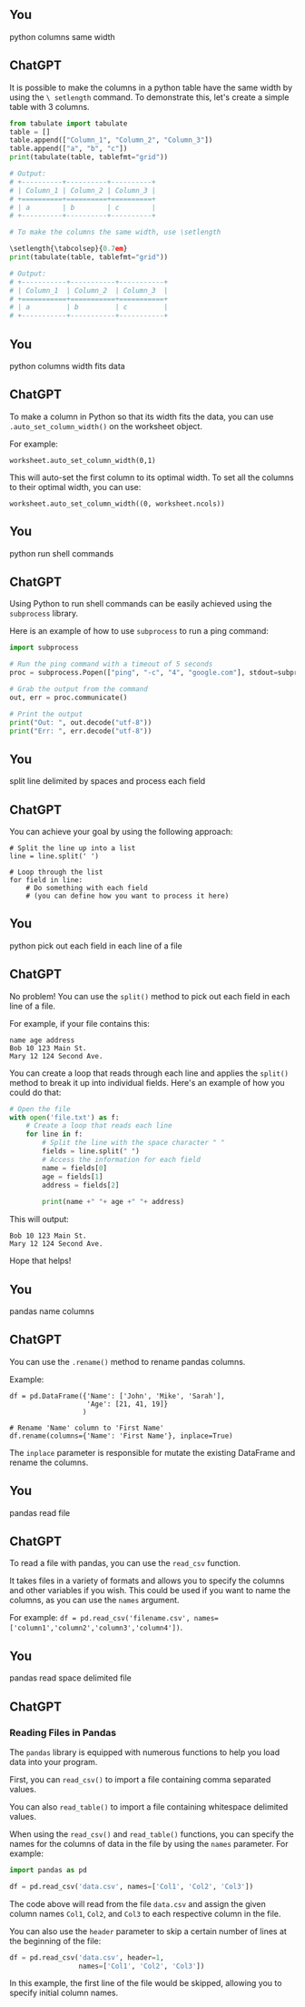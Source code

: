 You
---

python columns same width

ChatGPT
-------

It is possible to make the columns in a python table have the same width by using the `\ setlength` command. To demonstrate this, let's create a simple table with 3 columns.

```py
from tabulate import tabulate
table = []
table.append(["Column_1", "Column_2", "Column_3"])
table.append(["a", "b", "c"])
print(tabulate(table, tablefmt="grid"))

# Output:
# +----------+----------+----------+
# | Column_1 | Column_2 | Column_3 |
# +==========+==========+==========+
# | a        | b        | c        |
# +----------+----------+----------+

# To make the columns the same width, use \setlength

\setlength{\tabcolsep}{0.7em}
print(tabulate(table, tablefmt="grid"))

# Output: 
# +-----------+-----------+-----------+
# | Column_1  | Column_2  | Column_3  |
# +===========+===========+===========+
# | a         | b         | c         |
# +-----------+-----------+-----------+
```

You
---

python columns width fits data

ChatGPT
-------

To make a column in Python so that its width fits the data, you can use `.auto_set_column_width()` on the worksheet object.

For example:

```
worksheet.auto_set_column_width(0,1)
```

This will auto-set the first column to its optimal width. To set all the columns to their optimal width, you can use:

```
worksheet.auto_set_column_width((0, worksheet.ncols))
```

You
---

python run shell commands

ChatGPT
-------

Using Python to run shell commands can be easily achieved using the `subprocess` library.

Here is an example of how to use `subprocess` to run a ping command:

```python
import subprocess

# Run the ping command with a timeout of 5 seconds
proc = subprocess.Popen(["ping", "-c", "4", "google.com"], stdout=subprocess.PIPE, stderr=subprocess.PIPE, timeout=5) 

# Grab the output from the command
out, err = proc.communicate()

# Print the output
print("Out: ", out.decode("utf-8"))
print("Err: ", err.decode("utf-8"))
```

You
---

split line delimited by spaces and process each field

ChatGPT
-------

You can achieve your goal by using the following approach:

```
# Split the line up into a list
line = line.split(' ')

# Loop through the list
for field in line:
    # Do something with each field
    # (you can define how you want to process it here)
```

You
---

python pick out each field in each line of a file

ChatGPT
-------

No problem! You can use the `split()` method to pick out each field in each line of a file.

For example, if your file contains this:

```
name age address
Bob 10 123 Main St.
Mary 12 124 Second Ave.
```

You can create a loop that reads through each line and applies the `split()` method to break it up into individual fields. Here's an example of how you could do that:

```python
# Open the file 
with open('file.txt') as f:
    # Create a loop that reads each line 
    for line in f:
        # Split the line with the space character " " 
        fields = line.split(" ")
        # Access the information for each field 
        name = fields[0]
        age = fields[1]
        address = fields[2]
        
        print(name +" "+ age +" "+ address)
```

This will output:

```
Bob 10 123 Main St.
Mary 12 124 Second Ave.
```

Hope that helps!


You
---

pandas name columns

ChatGPT
-------

You can use the `.rename()` method to rename pandas columns.

Example:

```
df = pd.DataFrame({'Name': ['John', 'Mike', 'Sarah'], 
                   'Age': [21, 41, 19]} 
                  )

# Rename 'Name' column to 'First Name'
df.rename(columns={'Name': 'First Name'}, inplace=True) 
```

The `inplace` parameter is responsible for mutate the existing DataFrame and rename the columns.

You
---

pandas read file

ChatGPT
-------

To read a file with pandas, you can use the `read_csv` function.

It takes files in a variety of formats and allows you to specify the columns and other variables if you wish. This could be used if you want to name the columns, as you can use the `names` argument.

For example: `df = pd.read_csv('filename.csv', names=['column1','column2','column3','column4'])`.

You
---

pandas read space delimited file

ChatGPT
-------

### Reading Files in Pandas

The `pandas` library is equipped with numerous functions to help you load data into your program.

First, you can `read_csv()` to import a file containing comma separated values.

You can also `read_table()` to import a file containing whitespace delimited values.

When using the `read_csv()` and `read_table()` functions, you can specify the names for the columns of data in the file by using the `names` parameter. For example:

```python
import pandas as pd

df = pd.read_csv('data.csv', names=['Col1', 'Col2', 'Col3'])
```

The code above will read from the file `data.csv` and assign the given column names `Col1`, `Col2`, and `Col3` to each respective column in the file.

You can also use the `header` parameter to skip a certain number of lines at the beginning of the file:

```python
df = pd.read_csv('data.csv', header=1, 
                 names=['Col1', 'Col2', 'Col3'])
```

In this example, the first line of the file would be skipped, allowing you to specify initial column names.
